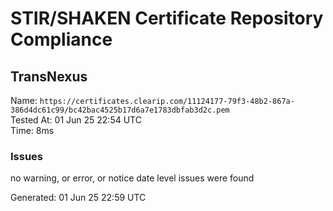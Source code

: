 # STIR/SHAKEN Certificate Repository Compliance

## TransNexus

Name: `https://certificates.clearip.com/11124177-79f3-48b2-867a-386d4dc61c99/bc42bac4525b17d6a7e1783dbfab3d2c.pem`\
Tested At: 01 Jun 25 22:54 UTC\
Time: 8ms

### Issues

no warning, or error, or notice date level issues were found

Generated: 01 Jun 25 22:59 UTC